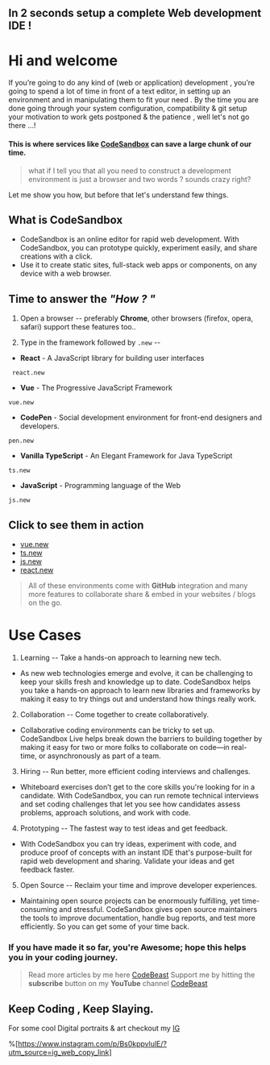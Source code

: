 ## In 2 seconds setup a complete Web development IDE !

# Hi and welcome
If you’re going to do any kind of (web or application) development , you’re going to spend a lot of time in front of a text editor, in setting up an environment and in manipulating them to fit your need . By the time you are done going through your system configuration, compatibility & git setup your motivation to work gets postponed & the patience , well let's not go there ...! 
#### This is where services like  [CodeSandbox](https://codesandbox.io/) can save a large chunk of our time.

> what if I tell you that all you need to construct a development environment is just a browser and two words ? sounds crazy right? 

Let me show you how, but before that let's understand few things.


## What is CodeSandbox

- CodeSandbox is an online editor for rapid web development. With CodeSandbox, you can prototype quickly, experiment easily, and share creations with a click.
- Use it to create static sites, full-stack web apps or components, on any device with a web browser.

## Time to answer the *"How ? "*

1. Open a browser 
--
preferably **Chrome**, other browsers (firefox, opera, safari) support these features too..

2. Type in the framework followed by `.new`
--

-  **React** - A JavaScript library for building user interfaces
```
 react.new
``` 
- **Vue** - The Progressive JavaScript Framework
```
vue.new
``` 
- **CodePen** - Social development environment for front-end designers and developers.
```
pen.new
``` 
- **Vanilla TypeScript** - An Elegant Framework for Java TypeScript
```
ts.new
``` 
- **JavaScript** - Programming language of the Web
```
js.new
``` 

## Click to see them in action 
 
-  [vue.new](https://codesandbox.io/s/vue)
- [ts.new](https://codesandbox.io/s/vanilla-ts) 
- [js.new](https://codesandbox.io/s/vanilla) 
- [react.new](https://codesandbox.io/s/new) 

> All of these environments come with **GitHub** integration and many more features to collaborate share & embed in your websites / blogs on the go.



# Use Cases


1. Learning
--
Take a hands-on approach to learning new tech.
- As new web technologies emerge and evolve, it can be challenging to keep your skills fresh and knowledge up to date. CodeSandbox helps you take a hands-on approach to learn new libraries and frameworks by making it easy to try things out and understand how things really work.



2. Collaboration
--
Come together to create collaboratively.
- Collaborative coding environments can be tricky to set up. CodeSandbox Live helps break down the barriers to building together by making it easy for two or more folks to collaborate on code—in real-time, or asynchronously as part of a team.



3. Hiring
--
Run better, more efficient coding interviews and challenges.
- Whiteboard exercises don’t get to the core skills you're looking for in a candidate. With CodeSandbox, you can run remote technical interviews and set coding challenges that let you see how candidates assess problems, approach solutions, and work with code.



4. Prototyping
--
The fastest way to test ideas and get feedback.
- With CodeSandbox you can try ideas, experiment with code, and produce proof of concepts with an instant IDE that's purpose-built for rapid web development and sharing. Validate your ideas and get feedback faster.



5. Open Source
--
Reclaim your time and improve developer experiences.
- Maintaining open source projects can be enormously fulfilling, yet time-consuming and stressful. CodeSandbox gives open source maintainers the tools to improve documentation, handle bug reports, and test more efficiently. So you can get some of your time back.

### If you have made it so far, you're **Awesome**; hope this helps you in your **coding journey**.

> Read more articles by me here  [CodeBeast](https://medium.com/@bhageshhunakunti) 
> Support me by hitting the **subscribe** button on my **YouTube** channel  [CodeBeast](https://www.youtube.com/channel/UCHPrekRJR20NV4RxFRe6vBw)

## Keep Coding , Keep Slaying.

For some cool Digital portraits & art checkout my  [IG](https://www.instagram.com/bhagesh_artbeast/) 

%[https://www.instagram.com/p/Bs0kppvlulE/?utm_source=ig_web_copy_link]




